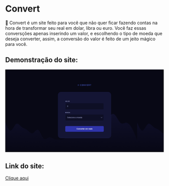 # Convert
💸 Convert é um site feito para você que não quer ficar fazendo contas na hora de transformar seu real em dolar, libra ou euro. Você faz essas conversções apenas inserindo um valor, e escolhendo o tipo de moeda que deseja converter, assim, a conversão do valor é feito de um jeito mágico para você.

## Demonstração do site:
<img src="assets/img/image-readme.png">

## Link do site:
[Clique aqui](https://convert-sigma-dusky.vercel.app/)